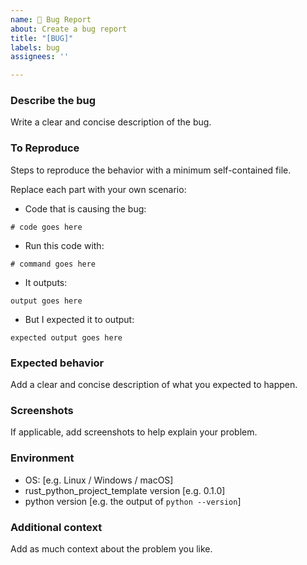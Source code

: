 ```yaml
---
name: 🐛 Bug Report
about: Create a bug report
title: "[BUG]"
labels: bug
assignees: ''

---
```


### Describe the bug

Write a clear and concise description of the bug.

### To Reproduce

Steps to reproduce the behavior with a minimum self-contained file.

Replace each part with your own scenario:

* Code that is causing the bug:

```
# code goes here
```

* Run this code with:

```
# command goes here
```

* It outputs:

```
output goes here
```

* But I expected it to output:

```
expected output goes here
```

### Expected behavior

Add a clear and concise description of what you expected to happen.

### Screenshots

If applicable, add screenshots to help explain your problem.

### Environment

* OS: [e.g. Linux / Windows / macOS]
* rust_python_project_template version [e.g. 0.1.0]
* python version [e.g. the output of `python --version`]

### Additional context

Add as much context about the problem you like.
